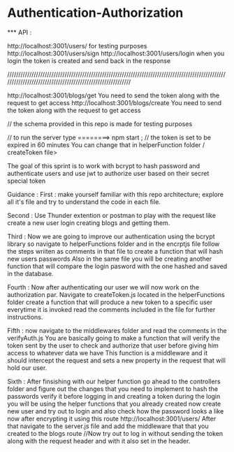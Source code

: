 # Authentication-Authorization
*** API :

http://localhost:3001/users/         for testing purposes
http://localhost:3001/users/sign
http://localhost:3001/users/login    when you login the token is created and send back in the response

///////////////////////////////////////////////////////////////////////////////////////////////////////////////////////////////////////////////////////////

http://localhost:3001/blogs/get      You need to send the token along with the request to get access
http://localhost:3001/blogs/create   You need to send the token along with the request to get access

// the schema provided in this repo is made for testing purposes

// to run the server type ========>  npm start ;
// the token is set to be expired in 60 minutes You can change that in helperFunction folder / createToken file>


The goal  of this sprint is to work with bcrypt to hash password and authenticate users and use jwt to authorize user based on their secret special token      


Guidance : 
 First : make yourself familiar with  this repo architecture;
 explore all it's file and try to understand the code in each file.


 Second : Use Thunder extention or postman to play with the request like create a new user login   creating blogs and getting them.

 Third : Now we are going to improve our authentication using the bcrypt library so navigate to helperFunctions folder and in the encrptjs file follow the steps wriiten as comments in that file to create a function that will hash new users passwords
 Also in the same file you will be creating another function that will compare the login pasword with the one hashed and saved in the database.

 Fourth : Now after authenticating our user we will now work on the authorization par.
 Navigate to createToken.js located in the helperFunctions folder 
 create a function that will produce a new token to a specific user everytime it is invoked
 read the comments included in the file for further instructions.

 Fifth : now navigate to the middlewares folder and read the comments in the verifyAuth.js
 You are basically going to make a function that will verify the token sent by the user to check and authorize that user before giving him access to whatever data we have
 This function is a middleware and it should intercept the request and sets a new property in the request that will hold our user.

 Sixth : After finsishing with our helper function go ahead to the controllers folder and figure out the changes that you need to implement to hash the passwords verify it before logging in and creating a token during the login you will be using the helper functions that you already created
 now create new user and try out to login and also  check how the password looks a like now after encrypting it using this route http://localhost:3001/users/
 After that navigate to the server.js file and add the middleware that that you created  to the blogs route 
 //Now try out to log in without sending the token along with the request header and with it also set in the header.

